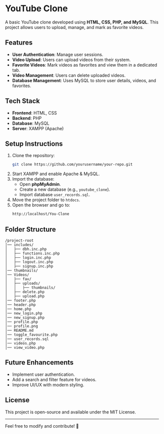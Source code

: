 # YouTube Clone

A basic YouTube clone developed using **HTML, CSS, PHP, and MySQL**. This project allows users to upload, manage, and mark as favorite videos.

## Features
- **User Authentication**: Manage user sessions.
- **Video Upload**: Users can upload videos from their system.
- **Favorite Videos**: Mark videos as favorites and view them in a dedicated tab.
- **Video Management**: Users can delete uploaded videos.
- **Database Management**: Uses MySQL to store user details, videos, and favorites.

## Tech Stack
- **Frontend**: HTML, CSS
- **Backend**: PHP
- **Database**: MySQL
- **Server**: XAMPP (Apache)

## Setup Instructions
1. Clone the repository:
   ```sh
   git clone https://github.com/yourusername/your-repo.git
   ```
2. Start XAMPP and enable Apache & MySQL.
3. Import the database:
   - Open **phpMyAdmin**.
   - Create a new database (e.g., `youtube_clone`).
   - Import database `user_records.sql`.
4. Move the project folder to `htdocs`.
5. Open the browser and go to:
   ```sh
   http://localhost/You-Clone
   ```

## Folder Structure
```
/project-root
│── includes/
│   ├── dbh.inc.php
│   ├── functions.inc.php
│   ├── login.inc.php
│   ├── logout.inc.php
│   ├── signup.inc.php
│── thumbnails/
│── Videos/
│   ├── fav/
│   ├── uploads/
│   │   ├── thumbnails/
│   ├── delete.php
│   ├── upload.php
│── footer.php
│── header.php
│── home.php
│── new_login.php
│── new_signup.php
│── profile.php
│── profile.png
│── README.md
│── toggle_favourite.php
│── user_records.sql
│── videos.php
│── view_video.php
```

## Future Enhancements
- Implement user authentication.
- Add a search and filter feature for videos.
- Improve UI/UX with modern styling.

## License
This project is open-source and available under the MIT License.

---
Feel free to modify and contribute! 🚀
